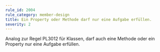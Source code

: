 ```yaml
---
rule_id: 2004
rule_category: member-design
title: Ein Property oder Methode darf nur eine Aufgabe erfüllen.
severity: 2
---
```

Analog zur Regel PL3012 für Klassen, darf auch eine Methode oder ein Property nur eine Aufgabe erfüllen.
